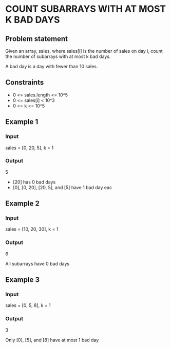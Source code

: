 # COUNT SUBARRAYS WITH AT MOST K BAD DAYS

## Problem statement

Given an array, sales, where sales[i] is the number of sales on day i, count the number of subarrays with at most k bad
days.

A bad day is a day with fewer than 10 sales.

## Constraints

- 0 <= sales.length <= 10^5
- 0 <= sales[i] < 10^3
- 0 <= k <= 10^5

## Example 1

### Input

sales = [0, 20, 5],
k = 1

### Output

5

- [20] has 0 bad days
- [0], [0, 20], [20, 5], and [5] have 1 bad day eac

## Example 2

### Input

sales = [10, 20, 30],
k = 1

### Output

6

All subarrays have 0 bad days

## Example 3

### Input

sales = [0, 5, 8],
k = 1

### Output

3

Only [0], [5], and [8] have at most 1 bad day